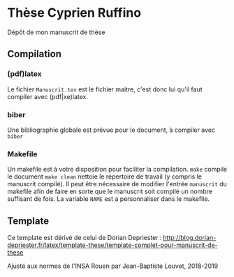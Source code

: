 # Thèse Cyprien Ruffino
Dépôt de mon manuscrit de thèse

## Compilation
### (pdf)latex
Le fichier `Manuscrit.tex` est le fichier maitre, c'est donc lui qu'il faut compiler avec (pdf|xe)latex. 

### biber
Une bibliographie globale est prévue pour le document, à compiler avec `biber`

### Makefile
Un makefile est à votre disposition pour faciliter la compilation.
`make` compile le document `make clean` nettoie le répertoire de travail (y compris le manuscrit compilé).
Il peut être nécessaire de modifier l'entrée `manuscrit` du makefile afin de faire en sorte que le manuscrit soit compilé un nombre suffisant de fois.
La variable `NAME` est a personnaliser dans le makefile.

## Template
Ce template est dérivé de celui de Dorian Depriester : http://blog.dorian-depriester.fr/latex/template-these/template-complet-pour-manuscrit-de-these

Ajusté aux normes de l'INSA Rouen par Jean-Baptiste Louvet, 2018-2019
